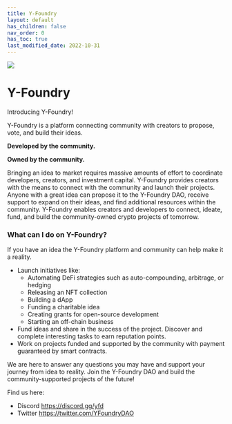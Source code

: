 ```yaml
---
title: Y-Foundry
layout: default
has_children: false
nav_order: 0
has_toc: true
last_modified_date: 2022-10-31
---
```

![](assets/images/banner.gif)

Y-Foundry
=========

Introducing Y-Foundry!

Y-Foundry is a platform connecting community with creators to propose, vote, and build their ideas.

**Developed by the community.**

**Owned by the community.**

Bringing an idea to market requires massive amounts of effort to coordinate developers, creators, and investment capital. Y-Foundry provides creators with the means to connect with the community and launch their projects. Anyone with a great idea can propose it to the Y-Foundry DAO, receive support to expand on their ideas, and find additional resources within the community. Y-Foundry enables creators and developers to connect, ideate, fund, and build the community-owned crypto projects of tomorrow.

### What can I do on Y-Foundry?

If you have an idea the Y-Foundry platform and community can help make it a reality.

- Launch initiatives like:
    - Automating DeFi strategies such as auto-compounding, arbitrage, or hedging
    - Releasing an NFT collection
    - Building a dApp
    - Funding a charitable idea
    - Creating grants for open-source development
    - Starting an off-chain business
- Fund ideas and share in the success of the project. Discover and complete interesting tasks to earn reputation points.
- Work on projects funded and supported by the community with payment guaranteed by smart contracts.

We are here to answer any questions you may have and support your journey from idea to reality. Join the Y-Foundry DAO and build the community-supported projects of the future!

Find us here:
- Discord https://discord.gg/yfd
- Twitter https://twitter.com/YFoundryDAO
